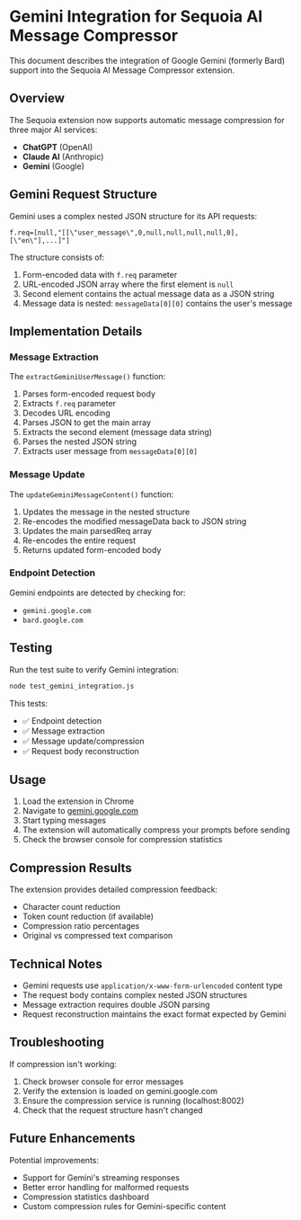 # Gemini Integration for Sequoia AI Message Compressor

This document describes the integration of Google Gemini (formerly Bard) support into the Sequoia AI Message Compressor extension.

## Overview

The Sequoia extension now supports automatic message compression for three major AI services:
- **ChatGPT** (OpenAI)
- **Claude AI** (Anthropic) 
- **Gemini** (Google)

## Gemini Request Structure

Gemini uses a complex nested JSON structure for its API requests:

```
f.req=[null,"[[\"user_message\",0,null,null,null,null,0],[\"en\"],...]"]
```

The structure consists of:
1. Form-encoded data with `f.req` parameter
2. URL-encoded JSON array where the first element is `null`
3. Second element contains the actual message data as a JSON string
4. Message data is nested: `messageData[0][0]` contains the user's message

## Implementation Details

### Message Extraction

The `extractGeminiUserMessage()` function:
1. Parses form-encoded request body
2. Extracts `f.req` parameter
3. Decodes URL encoding
4. Parses JSON to get the main array
5. Extracts the second element (message data string)
6. Parses the nested JSON string
7. Extracts user message from `messageData[0][0]`

### Message Update

The `updateGeminiMessageContent()` function:
1. Updates the message in the nested structure
2. Re-encodes the modified messageData back to JSON string
3. Updates the main parsedReq array
4. Re-encodes the entire request
5. Returns updated form-encoded body

### Endpoint Detection

Gemini endpoints are detected by checking for:
- `gemini.google.com`
- `bard.google.com`

## Testing

Run the test suite to verify Gemini integration:

```bash
node test_gemini_integration.js
```

This tests:
- ✅ Endpoint detection
- ✅ Message extraction
- ✅ Message update/compression
- ✅ Request body reconstruction

## Usage

1. Load the extension in Chrome
2. Navigate to [gemini.google.com](https://gemini.google.com)
3. Start typing messages
4. The extension will automatically compress your prompts before sending
5. Check the browser console for compression statistics

## Compression Results

The extension provides detailed compression feedback:
- Character count reduction
- Token count reduction (if available)
- Compression ratio percentages
- Original vs compressed text comparison

## Technical Notes

- Gemini requests use `application/x-www-form-urlencoded` content type
- The request body contains complex nested JSON structures
- Message extraction requires double JSON parsing
- Request reconstruction maintains the exact format expected by Gemini

## Troubleshooting

If compression isn't working:
1. Check browser console for error messages
2. Verify the extension is loaded on gemini.google.com
3. Ensure the compression service is running (localhost:8002)
4. Check that the request structure hasn't changed

## Future Enhancements

Potential improvements:
- Support for Gemini's streaming responses
- Better error handling for malformed requests
- Compression statistics dashboard
- Custom compression rules for Gemini-specific content 